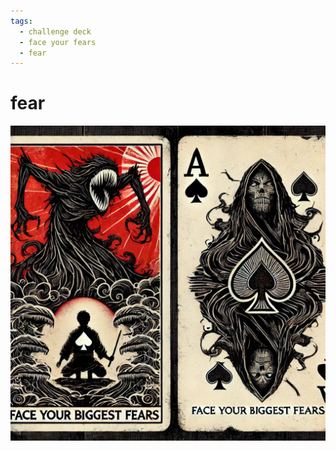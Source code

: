 ```yaml
---
tags:
  - challenge deck 
  - face your fears 
  - fear
---
```

# fear

![fears](images/fears.webp)
